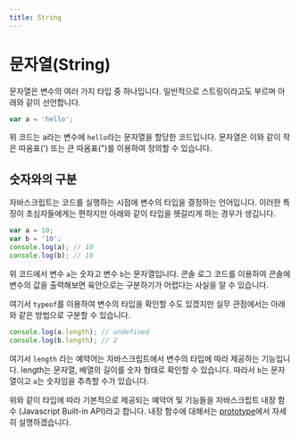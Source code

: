 ```yaml
---
title: String
---
```


# 문자열(String)

문자열은 변수의 여러 가지 타입 중 하나입니다. 일반적으로 스트링이라고도 부르며 아래와 같이 선언합니다.

```js
var a = 'hello';
```

위 코드는 a라는 변수에 `hello`라는 문자열을 할당한 코드입니다. 문자열은 이와 같이 작은 따옴표(') 또는 큰 따옴표(")를 이용하여 정의할 수 있습니다.

## 숫자와의 구분

자바스크립트는 코드를 실행하는 시점에 변수의 타입을 결정하는 언어입니다. 이러한 특징이 초심자들에게는 편하지만 아래와 같이 타입을 헷갈리게 하는 경우가 생깁니다.

```js
var a = 10;
var b = '10';
console.log(a); // 10
console.log(b); // 10
```

위 코드에서 변수 `a`는 숫자고 변수 `b`는 문자열입니다. 콘솔 로그 코드를 이용하여 콘솔에 변수의 값을 출력해보면 육안으로는 구분하기가 어렵다는 사실을 알 수 있습니다. 

여기서 `typeof`를 이용하여 변수의 타입을 확인할 수도 있겠지만 실무 관점에서는 아래와 같은 방법으로 구분할 수 있습니다.

```js
console.log(a.length); // undefined
console.log(b.length); // 2
```

여기서 `length` 라는 예약어는 자바스크립트에서 변수의 타입에 따라 제공하는 기능입니다. length는 문자열, 배열의 길이를 숫자 형태로 확인할 수 있습니다. 따라서 `b`는 문자열이고 `a`는 숫자임을 추측할 수가 있습니다.

위와 같이 타입에 따라 기본적으로 제공되는 예약어 및 기능들을 자바스크립트 내장 함수 (Javascript Built-in API)라고 합니다. 내장 함수에 대해서는 [prototype](/js/prototype.html)에서 자세히 설명하겠습니다.



